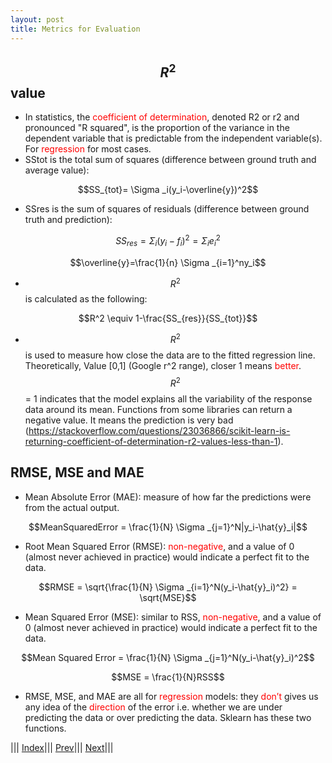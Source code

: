 ```yaml
---
layout: post
title: Metrics for Evaluation
---
```


## $$R^2$$ value

- In statistics, the <font color=red>coefficient of determination</font>, denoted R2 or r2 and pronounced "R squared", is the proportion of the variance in the dependent variable that is predictable from the independent variable(s). For <font color=red>regression</font> for most cases.
- SStot is the total sum of squares (difference between ground truth and average value):

$$SS_{tot}= \Sigma _i(y_i-\overline{y})^2$$

- SSres is the sum of squares of residuals (difference between ground truth and prediction):

$$SS_{res}= \Sigma _i(y_i-f_i)^2= \Sigma _ie_i^2$$

$$\overline{y}=\frac{1}{n} \Sigma _{i=1}^ny_i$$

- $$R^2$$ is calculated as the following: 

$$R^2 \equiv 1-\frac{SS_{res}}{SS_{tot}}$$

- $$R^2$$ is used to measure how close the data are to the fitted regression line. Theoretically, Value [0,1] (Google r^2 range), closer 1 means <font color=red>better</font>. $$R^2$$ = 1 indicates that the model explains all the variability of the response data around its mean. Functions from some libraries can return a negative value. It means the prediction is very bad (<https://stackoverflow.com/questions/23036866/scikit-learn-is-returning-coefficient-of-determination-r2-values-less-than-1>).

## RMSE, MSE and MAE

- Mean Absolute Error (MAE): measure of how far the predictions were from the actual output.

$$MeanSquaredError = \frac{1}{N} \Sigma _{j=1}^N|y_i-\hat{y}_i|$$

- Root Mean Squared Error (RMSE): <font color=red>non-negative</font>, and a value of 0 (almost never achieved in practice) would indicate a perfect fit to the data.

$$RMSE =  \sqrt{\frac{1}{N} \Sigma _{i=1}^N(y_i-\hat{y}_i)^2} = \sqrt{MSE}$$

- Mean Squared Error (MSE): similar to RSS, <font color=red>non-negative</font>, and a value of 0 (almost never achieved in practice) would indicate a perfect fit to the data.

$$Mean Squared Error =  \frac{1}{N} \Sigma _{j=1}^N(y_i-\hat{y}_i)^2$$ 

$$MSE = \frac{1}{N}RSS$$

- RMSE, MSE, and MAE are all for <font color=red>regression</font> models: they <font color=red>don’t</font> gives us any idea of the <font color=red>direction</font> of the error i.e. whether we are under predicting the data or over predicting the data. Sklearn has these two functions.



||| [Index](../../)||| [Prev](../metrics-for-evaluation/)||| [Next](../model-validation/)|||
